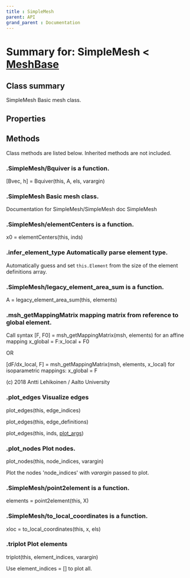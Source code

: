 ```yaml
---
title : SimpleMesh
parent: API
grand_parent : Documentation
---
```

# Summary for: **SimpleMesh**  < [MeshBase](MeshBase.html)

## Class summary

SimpleMesh Basic mesh class.

## Properties


## Methods

Class methods are listed below. Inherited methods are not included.

### .SimpleMesh/**Bquiver** is a function.
[Bvec, h] = Bquiver(this, A, els, varargin)

### .**SimpleMesh** Basic mesh class.
Documentation for SimpleMesh/SimpleMesh
doc SimpleMesh

### .SimpleMesh/**elementCenters** is a function.
x0 = elementCenters(this, inds)

### .**infer_element_type** Automatically parse element type.

Automatically guess and set `this.Element` from the size of the element
definitions array.

### .SimpleMesh/**legacy_element_area_sum** is a function.
A = legacy_element_area_sum(this, elements)

### .msh_getMappingMatrix mapping matrix from reference to global element.

Call syntax
[F, F0] = msh_getMappingMatrix(msh, elements) for an affine mapping
x_global = F:x_local + F0

OR

[dF/dx_local, F] = msh_getMappingMatrix(msh, elements, x_local) for
isoparametric mappings:
x_global = F

(c) 2018 Antti Lehikoinen / Aalto University

### .**plot_edges** Visualize edges

plot_edges(this, edge_indices)

plot_edges(this, edge_definitions)

plot_edges(this, inds, [plot_args](plot_args.html))

### .**plot_nodes** Plot nodes.

plot_nodes(this, node_indices, varargin)

Plot the nodes 'node_indices' with *varargin*  passed to
plot.

### .SimpleMesh/**point2element** is a function.
elements = point2element(this, X)

### .SimpleMesh/**to_local_coordinates** is a function.
xloc = to_local_coordinates(this, x, els)

### .**triplot** Plot elements

triplot(this, element_indices, varargin)

Use element_indices = [] to plot all.


